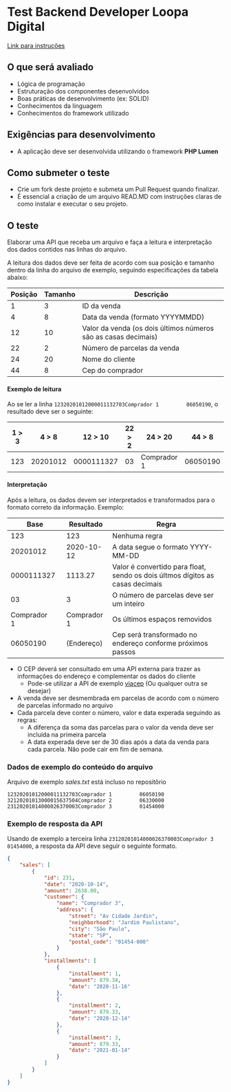 # Test Backend Developer Loopa Digital
[Link para instruções](https://github.com/lucasemanuel/backend-developer/tree/main/app)

## O que será avaliado
 - Lógica de programação
 - Estruturação dos componentes desenvolvidos
 - Boas práticas de desenvolvimento (ex: SOLID)
 - Conhecimentos da linguagem
 - Conhecimentos do framework utilizado

## Exigências para desenvolvimento

 - A aplicação deve ser desenvolvida utilizando o framework **PHP Lumen**

## Como submeter o teste

 - Crie um fork deste projeto e submeta um Pull Request quando finalizar.
 - É essencial a criação de um arquivo READ.MD com instruções claras de como instalar e executar o seu projeto.
 
 ## O teste

Elaborar uma API que receba um arquivo e faça a leitura e interpretação dos dados contidos nas linhas do arquivo.

A leitura dos dados deve ser feita de acordo com sua posição e tamanho dentro da linha do arquivo de exemplo, seguindo especificações da tabela abaixo:

| Posição | Tamanho | Descrição |
| ------- | ------- | --------- |
| 1 | 3 | ID da venda |
| 4 | 8 | Data da venda (formato YYYYMMDD) |
| 12 | 10 | Valor da venda (os dois últimos números são as casas decimais) |
| 22 | 2 | Número de parcelas da venda |
| 24 | 20 | Nome do cliente |
| 44 | 8 | Cep do comprador |

#### Exemplo de leitura

Ao se ler a linha `12320201012000011132703Comprador 1         06050190`, o resultado deve ser o seguinte:

| 1 > 3 | 4 > 8 | 12 > 10 | 22 > 2 | 24 > 20 | 44 > 8 |
| ----- | ----- | ------- | ------ | ------- | ------ |
| 123 | 20201012 | 0000111327 | 03 | Comprador 1&nbsp;&nbsp;&nbsp;&nbsp;&nbsp;&nbsp;&nbsp;&nbsp; | 06050190 |

#### Interpretação

Após a leitura, os dados devem ser interpretados e transformados para o formato correto da informação. Exemplo:

| Base | Resultado | Regra |
| ---- | --------- | ----- |
| 123 | 123 | Nenhuma regra |
| 20201012 | 2020-10-12 | A data segue o formato YYYY-MM-DD |
| 0000111327 | 1113.27 | Valor é convertido para float, sendo os dois últmos dígitos as casas decimais
| 03 | 3 | O número de parcelas deve ser um inteiro |
| Comprador 1&nbsp;&nbsp;&nbsp;&nbsp;&nbsp;&nbsp;&nbsp;&nbsp; | Comprador 1 | Os últimos espaços removidos |
| 06050190 | (Endereço) | Cep será transformado no endereço conforme próximos passos |

 - O CEP deverá ser consultado em uma API externa para trazer as informações do endereço e complementar os dados do cliente
   - Pode-se utilizar a API de exemplo [viacep](https://viacep.com.br/ws/06330000/json/) (Ou qualquer outra se desejar)
 - A venda deve ser desmembrada em parcelas de acordo com o número de parcelas informado no arquivo
 - Cada parcela deve conter o número, valor e data experada seguindo as regras:
   - A diferença da soma das parcelas para o valor da venda deve ser incluída na primeira parcela
   - A data experada deve ser de 30 dias após a data da venda para cada parcela. Não pode cair em fim de semana.

### Dados de exemplo do conteúdo do arquivo

Arquivo de exemplo *sales.txt* está incluso no repositõrio

```
12320201012000011132703Comprador 1         06050190
32120201013000015637504Comprador 2         06330000
23120201014000026370003Comprador 3         01454000
```

### Exemplo de resposta da API

Usando de exemplo a terceira linha `23120201014000026370003Comprador 3         01454000`, a resposta da API deve seguir o seguinte formato.

```JSON
{
    "sales": [
        {
            "id": 231,
            "date": "2020-10-14",
            "amount": 2638.00,
            "customer": {
                "name": "Comprador 3",
                "address": {
                    "street": "Av Cidade Jardin",
                    "neighborhood": "Jardim Paulistano",
                    "city": "Sâo Paulo",
                    "state": "SP",
                    "postal_code": "01454-000"
                }
            },
            "installments": [
                {
                    "installment": 1,
                    "amount": 879.34,
                    "date": "2020-11-16"
                },
                {
                    "installment": 2,
                    "amount": 879.33,
                    "date": "2020-12-14"
                },
                {
                    "installment": 3,
                    "amount": 879.33,
                    "date": "2021-01-14"
                }
            ]
        }
    ]
}
```
